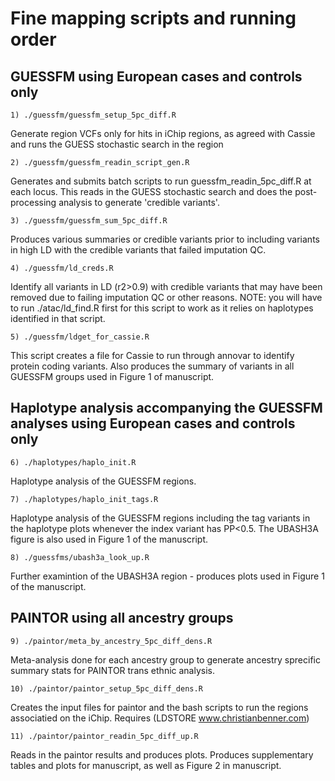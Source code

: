 # Fine mapping scripts and running order


## GUESSFM using European cases and controls only
```
1) ./guessfm/guessfm_setup_5pc_diff.R 
```
Generate region VCFs only for hits in iChip regions, as agreed with Cassie and runs the GUESS stochastic search in the region


```
2) ./guessfm/guessfm_readin_script_gen.R 
```
Generates and submits batch scripts to run guessfm_readin_5pc_diff.R at each locus. This reads in the GUESS stochastic search and does the post-processing analysis to generate 'credible variants'.

```
3) ./guessfm/guessfm_sum_5pc_diff.R
```
Produces various summaries or credible variants prior to including variants in high LD with the credible variants that failed imputation QC.


```
4) ./guessfm/ld_creds.R 

```
Identify all variants in LD (r2>0.9) with credible variants that may have been removed due to failing imputation QC or other reasons.
NOTE: you will have to run ./atac/ld_find.R first for this script to work as it relies on haplotypes identified in that script.


```
5) ./guessfm/ldget_for_cassie.R
```
This script creates a file for Cassie to run through annovar to identify protein coding variants. 
Also produces the summary of variants in all GUESSFM groups used in Figure 1 of manuscript.



## Haplotype analysis accompanying the GUESSFM analyses using European cases and controls only
```
6) ./haplotypes/haplo_init.R
```
Haplotype analysis of the GUESSFM regions.


```
7) ./haplotypes/haplo_init_tags.R
```
Haplotype analysis of the GUESSFM regions including the tag variants in the haplotype plots whenever the index variant has PP<0.5. The UBASH3A figure is also used in Figure 1 of the manuscript.

```
8) ./guessfms/ubash3a_look_up.R
```
Further examintion of the UBASH3A region - produces plots used in Figure 1 of the manuscript.



## PAINTOR using all ancestry groups

```
9) ./paintor/meta_by_ancestry_5pc_diff_dens.R
```
Meta-analysis done for each ancestry group to generate ancestry sprecific summary stats for PAINTOR trans ethnic analysis.


```
10) ./paintor/paintor_setup_5pc_diff_dens.R
```
Creates the input files for paintor and the bash scripts to run the regions associatied on the iChip.
Requires (LDSTORE www.christianbenner.com)


```
11) ./paintor/paintor_readin_5pc_diff_up.R
```
Reads in the paintor results and produces plots. Produces supplementary tables and plots for manuscript, as well as Figure 2 in manuscript.


